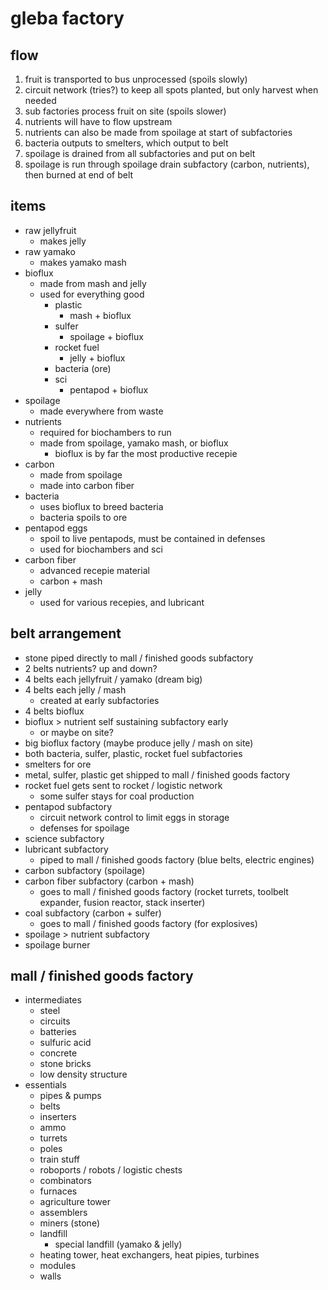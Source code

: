 # gleba factory

## flow

1. fruit is transported to bus unprocessed (spoils slowly)
2. circuit network (tries?) to keep all spots planted, but only harvest when needed
3. sub factories process fruit on site (spoils slower)
4. nutrients will have to flow upstream
5. nutrients can also be made from spoilage at start of subfactories
6. bacteria outputs to smelters, which output to belt
7. spoilage is drained from all subfactories and put on belt
8. spoilage is run through spoilage drain subfactory (carbon, nutrients), then burned at end of belt

## items

- raw jellyfruit
  - makes jelly
- raw yamako
  - makes yamako mash
- bioflux
  - made from mash and jelly
  - used for everything good
    - plastic
      - mash + bioflux
    - sulfer
      - spoilage + bioflux
    - rocket fuel
      - jelly + bioflux
    - bacteria (ore)
    - sci
      - pentapod + bioflux
- spoilage
  - made everywhere from waste
- nutrients
  - required for biochambers to run
  - made from spoilage, yamako mash, or bioflux
    - bioflux is by far the most productive recepie
- carbon
  - made from spoilage
  - made into carbon fiber
- bacteria
  - uses bioflux to breed bacteria
  - bacteria spoils to ore
- pentapod eggs
  - spoil to live pentapods, must be contained in defenses
  - used for biochambers and sci
- carbon fiber
  - advanced recepie material
  - carbon + mash
- jelly
  - used for various recepies, and lubricant

## belt arrangement

- stone piped directly to mall / finished goods subfactory
- 2 belts nutrients? up and down?
- 4 belts each jellyfruit / yamako (dream big)
- 4 belts each jelly / mash
  - created at early subfactories
- 4 belts bioflux
- bioflux > nutrient self sustaining subfactory early
  - or maybe on site?
- big bioflux factory (maybe produce jelly / mash on site)
- both bacteria, sulfer, plastic, rocket fuel subfactories
- smelters for ore
- metal, sulfer, plastic get shipped to mall / finished goods factory
- rocket fuel gets sent to rocket / logistic network
  - some sulfer stays for coal production
- pentapod subfactory
  - circuit network control to limit eggs in storage
  - defenses for spoilage
- science subfactory
- lubricant subfactory
  - piped to mall / finished goods factory (blue belts, electric engines)
- carbon subfactory (spoilage)
- carbon fiber subfactory (carbon + mash)
  - goes to mall / finished goods factory (rocket turrets, toolbelt expander, fusion reactor, stack inserter)
- coal subfactory (carbon + sulfer)
  - goes to mall / finished goods factory (for explosives)
- spoilage > nutrient subfactory
- spoilage burner

## mall / finished goods factory

- intermediates
  - steel
  - circuits
  - batteries
  - sulfuric acid
  - concrete
  - stone bricks
  - low density structure
- essentials
  - pipes & pumps
  - belts
  - inserters
  - ammo
  - turrets
  - poles
  - train stuff
  - roboports / robots / logistic chests
  - combinators
  - furnaces
  - agriculture tower
  - assemblers
  - miners (stone)
  - landfill
    - special landfill (yamako & jelly)
  - heating tower, heat exchangers, heat pipies, turbines
  - modules
  - walls
